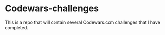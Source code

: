 # Codewars-challenges

This is a repo that will contain several Codewars.com challenges that I have completed.
